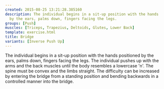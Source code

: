 ```yaml
---
created: 2015-08-25 13:21:28.385160
description: The individual begins in a sit-up position with the hands positioned
  by the ears, palms down, fingers facing the legs.
groups: [Push]
muscles: [Triceps, Trapezius, Deltoids, Glutes, Lower Back]
template: exercise.html
title: Bridge
variants: [Inverse Push Up]
---
```

The individual begins in a sit-up position with the hands positioned by the ears, palms down, fingers facing the legs. The individual pushes up with the arms and the back muscles until the body resembles a lowercase 'n'. The spine must be convex and the limbs straight. The difficulty can be increased by entering the bridge from a standing position and bending backwards in a controlled manner into the bridge.